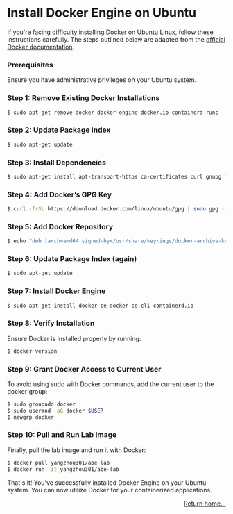 # Install Docker Engine on Ubuntu

If you're facing difficulty installing Docker on Ubuntu Linux, follow these instructions carefully. The steps outlined below are adapted from the [official Docker documentation](https://docs.docker.com/engine/install/ubuntu/).

### Prerequisites
Ensure you have administrative privileges on your Ubuntu system.

### Step 1: Remove Existing Docker Installations
```bash
$ sudo apt-get remove docker docker-engine docker.io containerd runc
```

### Step 2: Update Package Index
```bash
$ sudo apt-get update
```

### Step 3: Install Dependencies
```bash
$ sudo apt-get install apt-transport-https ca-certificates curl gnupg lsb-release
```

### Step 4: Add Docker’s GPG Key
```bash
$ curl -fsSL https://download.docker.com/linux/ubuntu/gpg | sudo gpg --dearmor -o /usr/share/keyrings/docker-archive-keyring.gpg
```

### Step 5: Add Docker Repository
```bash
$ echo "deb [arch=amd64 signed-by=/usr/share/keyrings/docker-archive-keyring.gpg] https://download.docker.com/linux/ubuntu $(lsb_release -cs) stable" | sudo tee /etc/apt/sources.list.d/docker.list > /dev/null
```

### Step 6: Update Package Index (again)
```bash
$ sudo apt-get update
```

### Step 7: Install Docker Engine
```bash
$ sudo apt-get install docker-ce docker-ce-cli containerd.io
```

### Step 8: Verify Installation
Ensure Docker is installed properly by running:
```bash
$ docker version
```

### Step 9: Grant Docker Access to Current User
To avoid using sudo with Docker commands, add the current user to the docker group:
```bash
$ sudo groupadd docker
$ sudo usermod -aG docker $USER
$ newgrp docker
```

### Step 10: Pull and Run Lab Image
Finally, pull the lab image and run it with Docker:
```bash
$ docker pull yangzhou301/abe-lab
$ docker run -it yangzhou301/abe-lab
```

That's it! You've successfully installed Docker Engine on your Ubuntu system. You can now utilize Docker for your containerized applications.

<p align="right"><a href="README.md">Return home...</a></p>
